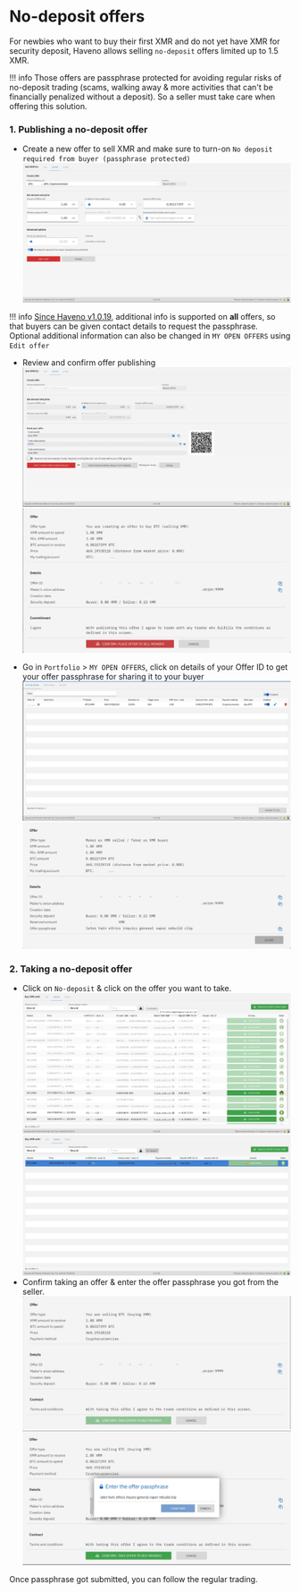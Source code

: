 # No-deposit offers

For newbies who want to buy their first XMR and do not yet have XMR for security deposit, Haveno allows selling `no-deposit` offers limited up to 1.5 XMR.

!!! info
    Those offers are passphrase protected for avoiding regular risks of no-deposit trading (scams, walking away & more activities that can't be financially penalized without a deposit). So a seller must take care when offering this solution.

### 1. Publishing a no-deposit offer

- Create a new offer to sell XMR and make sure to turn-on `No deposit required from buyer (passphrase protected)`
![Image](../resources/img/haveno-ui/no_deposit/make_offer.jpg)

!!! info
    [Since Haveno v1.0.19](https://github.com/haveno-dex/haveno/pull/1557), additional info is supported on **all** offers, so that buyers can be given contact details to request the passphrase. Optional additional information can also be changed in `MY OPEN OFFERS` using `Edit offer`

- Review and confirm offer publishing
![Image](../resources/img/haveno-ui/no_deposit/confirm_making_offer.jpg)
![Image](../resources/img/haveno-ui/no_deposit/confirm_publish_offer.jpg)

- Go in `Portfolio` > `MY OPEN OFFERS`, click on details of your Offer ID to get your offer passphrase for sharing it to your buyer
![Image](../resources/img/haveno-ui/no_deposit/open_offers.jpg)
![Image](../resources/img/haveno-ui/no_deposit/offer_details.jpg)

### 2. Taking a no-deposit offer

- Click on `No-deposit` & click on the offer you want to take.
![Image](../resources/img/haveno-ui/no_deposit/view_no-deposit_offers.jpg)
![Image](../resources/img/haveno-ui/no_deposit/select_offer.jpg)
- Confirm taking an offer & enter the offer passphrase you got from the seller.
![Image](../resources/img/haveno-ui/no_deposit/confirm_taking_offer.jpg)
![Image](../resources/img/haveno-ui/no_deposit/enter_offer_passphrase.jpg)

Once passphrase got submitted, you can follow the regular trading.
